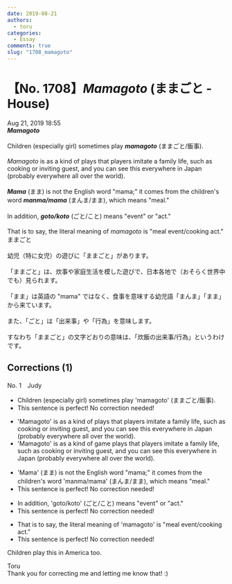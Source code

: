 ```yaml
---
date: 2019-08-21
authors:
  - toru
categories:
  - Essay
comments: true
slug: "1708_mamagoto"
---
```


# 【No. 1708】<strong><em>Mamagoto</em></strong> (ままごと - House)
<div class="date">Aug 21, 2019 18:55</div>
<div id="post"><div id="body_show_ori">
<strong><em>Mamagoto</em></strong><br/><br/>Children (especially girl) sometimes play <strong><em>mamagoto</em></strong> (ままごと/飯事).<br/><br/><em>Mamagoto</em> is as a kind of plays that players imitate a family life, such as cooking or inviting guest, and you can see this everywhere in Japan (probably everywhere all over the world).<br/><br/><strong><em>Mama</em></strong> (まま) is not the English word "mama;" it comes from the children's word <strong><em>manma/mama</em></strong> (まんま/まま), which means "meal."<br/><br/>In addition, <strong><em>goto/koto</em></strong> (ごと/こと) means "event" or "act." <br/><br/>That is to say, the literal meaning of <em>mamagoto</em> is "meal event/cooking act."
</div></div>

<!-- more -->

<div id="post_ja"><div id="body_show_mo">
ままごと<br/><br/>幼児（特に女児）の遊びに「ままごと」があります。<br/><br/>「ままごと」は、炊事や家庭生活を模した遊びで、日本各地で（おそらく世界中でも）見られます。<br/><br/>「まま」は英語の "mama" ではなく、食事を意味する幼児語「まんま」「まま」から来ています。<br/><br/>また、「ごと」は「出来事」や「行為」を意味します。<br/><br/>すなわち「ままごと」の文字どおりの意味は、「炊飯の出来事/行為」というわけです。
</div></div>

## Corrections (1)
<div id="block"><div class="first_name"> No. 1　<span class="just_name">Judy</span></div><div id="block2">
<ul class="correction_field">
<li class="incorrect">Children (especially girl) sometimes play 'mamagoto' (ままごと/飯事).</li>
<li class="corrected perfect">This sentence is perfect! No correction needed!</li>
</ul>
<ul class="correction_field">
<li class="incorrect">'Mamagoto' is as a kind of plays that players imitate a family life, such as cooking or inviting guest, and you can see this everywhere in Japan (probably everywhere all over the world).</li>
<li class="corrected correct">
'Mamagoto' is as a kind of <span class="f_blue">game</span> <span class="sline">plays</span> that players imitate a family life, such as cooking or inviting guest, and you can see this everywhere in Japan (probably everywhere all over the world).
</li>
</ul>
<ul class="correction_field">
<li class="incorrect">'Mama' (まま) is not the English word "mama;" it comes from the children's word 'manma/mama' (まんま/まま), which means "meal."</li>
<li class="corrected perfect">This sentence is perfect! No correction needed!</li>
</ul>
<ul class="correction_field">
<li class="incorrect">In addition, 'goto/koto' (ごと/こと) means "event" or "act." </li>
<li class="corrected perfect">This sentence is perfect! No correction needed!</li>
</ul>
<ul class="correction_field">
<li class="incorrect">That is to say, the literal meaning of 'mamagoto' is "meal event/cooking act."</li>
<li class="corrected perfect">This sentence is perfect! No correction needed!</li>
</ul>
<p class="comment_small">
 Children play this in America too.
</p>

</div><div class="name"><span class="just_name">Toru</span><br>
Thank you for correcting me and letting me know that! :)
</div>
</div>

